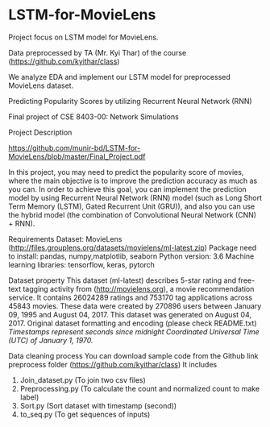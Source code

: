# LSTM-for-MovieLens
Project focus on LSTM model for MovieLens. 

Data preprocessed by TA (Mr. Kyi Thar) of the course (https://github.com/kyithar/class) 

We analyze EDA and implement our LSTM model for preprocessed MovieLens dataset.

Predicting Popularity Scores by utilizing Recurrent Neural Network
(RNN)

Final project of CSE 8403-00: Network Simulations

Project Description

https://github.com/munir-bd/LSTM-for-MovieLens/blob/master/Final_Project.pdf

In this project, you may need to predict the popularity score of movies, where the main objective is to
improve the prediction accuracy as much as you can. In order to achieve this goal, you can implement the
prediction model by using Recurrent Neural Network (RNN) model (such as Long Short Term Memory
(LSTM), Gated Recurrent Unit (GRU)), and also you can use the hybrid model (the combination of
Convolutional Neural Network (CNN) + RNN).


Requirements
Dataset: MovieLens (http://files.grouplens.org/datasets/movielens/ml-latest.zip)
Package need to install: pandas, numpy,matplotlib, seaborn
Python version: 3.6
Machine learning libraries: tensorflow, keras, pytorch

Dataset property
This dataset (ml-latest) describes 5-star rating and free-text tagging activity from (http://movielens.org),
a movie recommendation service. It contains 26024289 ratings and 753170 tag applications across 45843
movies. These data were created by 270896 users between January 09, 1995 and August 04, 2017. This
dataset was generated on August 04, 2017.
Original dataset formatting and encoding (please check README.txt)
*Timestamps represent seconds since midnight Coordinated Universal Time (UTC) of January 1, 1970.*


Data cleaning process
You can download sample code from the Github link preprocess folder (https://github.com/kyithar/class)
It includes
1. Join_dataset.py (To join two csv files)
2. Preprocessing.py (To calculate the count and normalized count to make label)
3. Sort.py (Sort dataset with timestamp (second))
4. to_seq.py (To get sequences of inputs)

